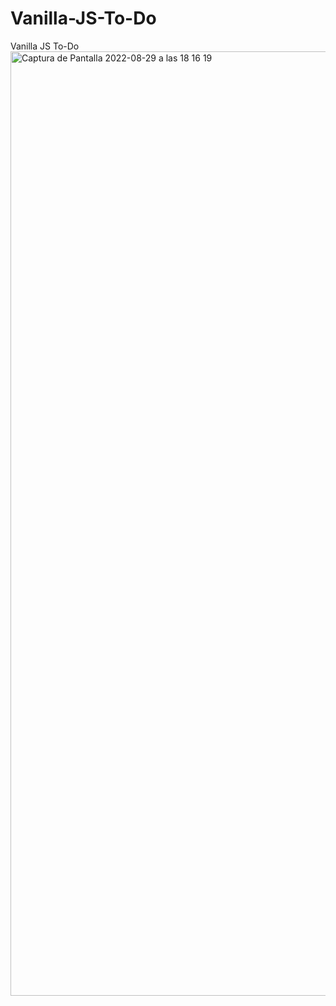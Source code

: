 # Vanilla-JS-To-Do
Vanilla JS To-Do
<img width="1511" alt="Captura de Pantalla 2022-08-29 a las 18 16 19" src="https://user-images.githubusercontent.com/96486230/187247204-030d286a-bbe6-4ef0-ac03-c8d2dacf5543.png">
